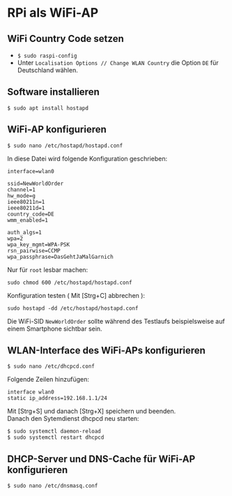 # RPi als WiFi-AP

## WiFi Country Code setzen

* `$ sudo raspi-config`
* Unter `Localisation Options // Change WLAN Country` die Option `DE` für Deutschland wählen.

## Software installieren

```
$ sudo apt install hostapd
```

## WiFi-AP konfigurieren

```
$ sudo nano /etc/hostapd/hostapd.conf
```
In diese Datei wird folgende Konfiguration geschrieben:
```
interface=wlan0

ssid=NewWorldOrder
channel=1
hw_mode=g
ieee80211n=1
ieee80211d=1
country_code=DE
wmm_enabled=1

auth_algs=1
wpa=2
wpa_key_mgmt=WPA-PSK
rsn_pairwise=CCMP
wpa_passphrase=DasGehtJaMalGarnich
```
Nur für `root` lesbar machen:
```
sudo chmod 600 /etc/hostapd/hostapd.conf
```
Konfiguration testen ( Mit [Strg+C] abbrechen ):
```
sudo hostapd -dd /etc/hostapd/hostapd.conf
```
Die WiFi-SID `NewWorldOrder` sollte während des Testlaufs beispielsweise auf einem Smartphone sichtbar sein.

## WLAN-Interface des WiFi-APs konfigurieren
```
$ sudo nano /etc/dhcpcd.conf
```
Folgende Zeilen hinzufügen:
```
interface wlan0
static ip_address=192.168.1.1/24
```
Mit [Strg+S] und danach [Strg+X] speichern und beenden.  
Danach den Sytemdienst dhcpcd neu starten:
```
$ sudo systemctl daemon-reload
$ sudo systemctl restart dhcpcd
```


## DHCP-Server und DNS-Cache für WiFi-AP konfigurieren
```
$ sudo nano /etc/dnsmasq.conf
```
